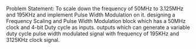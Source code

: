 Problem Statement:
To scale down the frequency of 50MHz to 3.125MHz and 195KHz and implement Pulse Width Modulation on it.
 designing a Frequency Scaling and Pulse Width Modulation block which has a 50MHz clock and 4-bit Duty cycle as inputs.  outputs which can generate a variable duty cycle pulse width modulated signal with frequency of 195KHz and 3125KHz clock signal.
